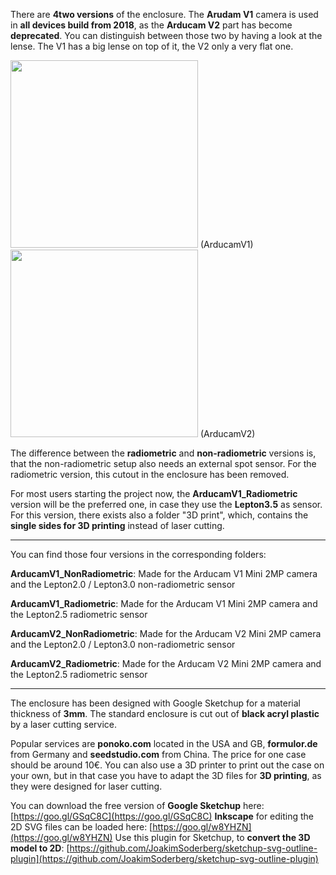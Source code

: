 There are **4two versions** of the enclosure. The **Arudam V1** camera is used in **all devices build from 2018**, as the **Arducam V2** part has become **deprecated**. You can distinguish between those two by having a look at the lense. The V1 has a big lense on top of it, the V2 only a very flat one.

<img src="https://images-na.ssl-images-amazon.com/images/I/61QiB6hqMZL._SX466_.jpg" width="300" />
(ArducamV1)

<img src="http://www.arducam.com/wp-content/uploads/2016/08/ArduCAM-2MP-V2-2-1.jpg" width="300" />
(ArducamV2)

The difference between the **radiometric** and **non-radiometric** versions is, that the non-radiometric setup also needs an external spot sensor. For the radiometric version, this cutout in the enclosure has been removed.


For most users starting the project now, the **ArducamV1_Radiometric** version will be the preferred one, in case they use the **Lepton3.5** as sensor. For this version, there exists also a folder "3D print", which, contains the **single sides for 3D printing** instead of laser cutting.


----------

You can find those four versions in the corresponding folders:

**ArducamV1_NonRadiometric**: Made for the Arducam V1 Mini 2MP camera and the Lepton2.0 / Lepton3.0 non-radiometric sensor

**ArducamV1_Radiometric**: Made for the Arducam V1 Mini 2MP camera and the Lepton2.5 radiometric sensor

**ArducamV2_NonRadiometric**: Made for the Arducam V2 Mini 2MP camera and the Lepton2.0 / Lepton3.0 non-radiometric sensor

**ArducamV2_Radiometric**: Made for the Arducam V2 Mini 2MP camera and the Lepton2.5 radiometric sensor

----------


The enclosure has been designed with Google Sketchup for a material thickness of **3mm**. The standard enclosure is cut out of **black acryl plastic** by a laser cutting service. 


Popular services are **ponoko.com** located in the USA and GB, **formulor.de** from Germany and **seedstudio.com** from China. The price for one case should be around 10€. You can also use a 3D printer to print out the case on your own, but in that case you have to adapt the 3D files for **3D printing**, as they were designed for laser cutting.


You can download the free version of **Google Sketchup** here: [https://goo.gl/GSqC8C](https://goo.gl/GSqC8C)
**Inkscape** for editing the 2D SVG files can be loaded here: [https://goo.gl/w8YHZN](https://goo.gl/w8YHZN)
Use this plugin for Sketchup, to **convert the 3D model to 2D**: [https://github.com/JoakimSoderberg/sketchup-svg-outline-plugin](https://github.com/JoakimSoderberg/sketchup-svg-outline-plugin)
<!--stackedit_data:
eyJoaXN0b3J5IjpbMTM2MzI0MzQyNV19
-->